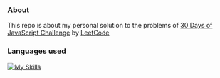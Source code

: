 ### About

<P>
    This repo is about my personal solution to the problems of <a href="https://leetcode.com/studyplan/30-days-of-javascript/">30 Days of JavaScript Challenge</a> by <a href="https://leetcode.com/">LeetCode</a>
</p>


### Languages used

[![My Skills](https://skillicons.dev/icons?i=js)](https://skillicons.dev)